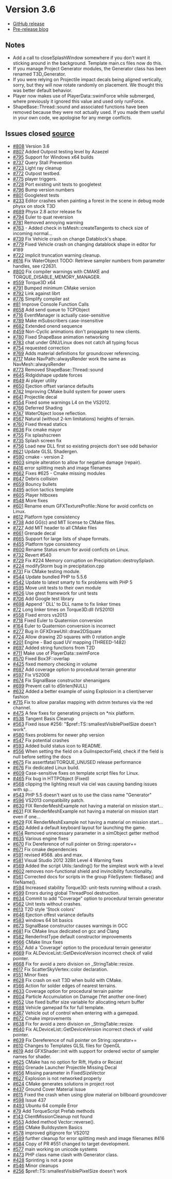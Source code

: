 # Version 3.6

* [GitHub release](https://github.com/GarageGames/Torque3D/releases/tag/v3.6)
* [Pre-release blog](http://www.garagegames.com/community/blogs/view/22828)

## Notes <a href="#toc0" id="toc0"></a>

* Add a call to closeSplashWindow somewhere if you don't want it sticking around in the background. Template main.cs files now do this.
* If you manage Project Generator modules, the Generator class has been renamed T3D\_Generator.
* If you were relying on Projectile impact decals being aligned vertically, sorry, but they will now rotate randomly on placement. We thought this was better default behavior.
* Player now makes use of PlayerData::swimForce while submerged, where previously it ignored this value and used only runForce.
* ShapeBase::Thread::sound and associated functions have been removed because they were not actually used. If you made them useful in your own code, we apologise for any merge conflicts.

## Issues closed [source](https://github.com/GarageGames/Torque3D/issues?q=closed%3A2014-03-11..2014-10-03+sort%3Aupdated-desc) <a href="#toc1" id="toc1"></a>

* [#808](https://github.com/GarageGames/Torque3D/pull/808) Version 3.6
* [#807](https://github.com/GarageGames/Torque3D/pull/807) Added Outpost testing level by Azaezel
* [#795](https://github.com/GarageGames/Torque3D/pull/795) Support for Windows x64 builds
* [#737](https://github.com/GarageGames/Torque3D/pull/737) Query Stall Prevention
* [#723](https://github.com/GarageGames/Torque3D/pull/723) Light ray cleanup
* [#772](https://github.com/GarageGames/Torque3D/pull/772) Outpost testbed.
* [#775](https://github.com/GarageGames/Torque3D/pull/775) player triggers.
* [#728](https://github.com/GarageGames/Torque3D/issues/728) Port existing unit tests to googletest
* [#796](https://github.com/GarageGames/Torque3D/pull/796) Bump version numbers
* [#801](https://github.com/GarageGames/Torque3D/pull/801) Googletest tests
* [#233](https://github.com/GarageGames/Torque3D/issues/233) Editor crashes when painting a forest in the scene in debug mode physx on stock T3D
* [#689](https://github.com/GarageGames/Torque3D/pull/689) Physx 2.8 actor release fix
* [#794](https://github.com/GarageGames/Torque3D/pull/794) Euler to quat reversion
* [#781](https://github.com/GarageGames/Torque3D/pull/781) Removed annoying warning
* [#763](https://github.com/GarageGames/Torque3D/pull/763) - Added check in tsMesh::createTangents to check size of incoming normal…
* [#739](https://github.com/GarageGames/Torque3D/pull/739) Fix Vehicle crash on change Datablock's shape.
* [#779](https://github.com/GarageGames/Torque3D/pull/779) Fixed Vehicle crash on changing datablock shape in editor for #189
* [#722](https://github.com/GarageGames/Torque3D/pull/722) implicit truncation warning cleanup.
* [#616](https://github.com/GarageGames/Torque3D/pull/616) Fix WaterObject TODO: Retrieve sampler numbers from parameter handles, see r22631.
* [#800](https://github.com/GarageGames/Torque3D/pull/800) Fix compiler warnings with CMAKE and TORQUE\_DISABLE\_MEMORY\_MANAGER.
* [#559](https://github.com/GarageGames/Torque3D/pull/559) Torque3D x64
* [#791](https://github.com/GarageGames/Torque3D/pull/791) Bumped minimum CMake version
* [#792](https://github.com/GarageGames/Torque3D/pull/792) Link against librt
* [#776](https://github.com/GarageGames/Torque3D/pull/776) Simplify compiler ast
* [#81](https://github.com/GarageGames/Torque3D/pull/81) Improve Console Function Calls
* [#658](https://github.com/GarageGames/Torque3D/pull/658) Add send queue to TCPObject
* [#716](https://github.com/GarageGames/Torque3D/issues/716) EventManager is actually case-sensitive
* [#789](https://github.com/GarageGames/Torque3D/pull/789) Make mSubscribers case-insensitive
* [#682](https://github.com/GarageGames/Torque3D/pull/682) Extended onend sequence
* [#459](https://github.com/GarageGames/Torque3D/issues/459) Non-Cyclic animations don't propagate to new clients.
* [#780](https://github.com/GarageGames/Torque3D/pull/780) Fixed ShapeBase animation networking
* [#783](https://github.com/GarageGames/Torque3D/issues/783) chat under GNU/Linux does not catch all typing focus
* [#754](https://github.com/GarageGames/Torque3D/pull/754) requested correction
* [#769](https://github.com/GarageGames/Torque3D/pull/769) Adds material definitions for groundcover referencing.
* [#717](https://github.com/GarageGames/Torque3D/pull/717) Make NavPath::alwaysRender work the same as NavMesh::alwaysRender
* [#773](https://github.com/GarageGames/Torque3D/pull/773) Removed ShapeBase::Thread::sound
* [#645](https://github.com/GarageGames/Torque3D/pull/645) Ridgidshape update forces
* [#649](https://github.com/GarageGames/Torque3D/pull/649) Ai player utility
* [#650](https://github.com/GarageGames/Torque3D/pull/650) Ejection offset variance defaults
* [#742](https://github.com/GarageGames/Torque3D/pull/742) Improving CMake build system for power users
* [#641](https://github.com/GarageGames/Torque3D/pull/641) Projectile decal
* [#554](https://github.com/GarageGames/Torque3D/pull/554) Fixed some warnings L4 on the VS2012.
* [#766](https://github.com/GarageGames/Torque3D/pull/766) Deferred Shading
* [#747](https://github.com/GarageGames/Torque3D/pull/747) WaterObject loose reflection.
* [#567](https://github.com/GarageGames/Torque3D/pull/567) Natural (without 2-km limitations) heights of terrain.
* [#760](https://github.com/GarageGames/Torque3D/pull/760) Fixed thread statics
* [#636](https://github.com/GarageGames/Torque3D/pull/636) Fix cmake mayor
* [#755](https://github.com/GarageGames/Torque3D/pull/755) Fix splashscreen
* [#735](https://github.com/GarageGames/Torque3D/pull/735) Splash screen fix
* [#756](https://github.com/GarageGames/Torque3D/pull/756) Load new DLL first so existing projects don't see odd behavior
* [#621](https://github.com/GarageGames/Torque3D/pull/621) Update GLSL Shadergen.
* [#590](https://github.com/GarageGames/Torque3D/pull/590) cmake - version 2
* [#603](https://github.com/GarageGames/Torque3D/pull/603) simple alteration to allow for negative damage (repair).
* [#416](https://github.com/GarageGames/Torque3D/pull/416) error splitting mesh and image filenames
* [#662](https://github.com/GarageGames/Torque3D/pull/662) Fixes #625 - Cmake missing modules
* [#647](https://github.com/GarageGames/Torque3D/pull/647) Debris collision
* [#659](https://github.com/GarageGames/Torque3D/pull/659) Bouncy bullets
* [#495](https://github.com/GarageGames/Torque3D/pull/495) action tactics template
* [#605](https://github.com/GarageGames/Torque3D/pull/605) Player hitboxes
* [#548](https://github.com/GarageGames/Torque3D/pull/548) More fixes
* [#601](https://github.com/GarageGames/Torque3D/pull/601) Rename enum GFXTextureProfile::None for avoid conficts on Linux.
* [#612](https://github.com/GarageGames/Torque3D/pull/612) Platform type consistency
* [#738](https://github.com/GarageGames/Torque3D/pull/738) Add GG(c) and MIT license to CMake files.
* [#727](https://github.com/GarageGames/Torque3D/issues/727) Add MIT header to all CMake files
* [#661](https://github.com/GarageGames/Torque3D/pull/661) Grenade decal
* [#665](https://github.com/GarageGames/Torque3D/pull/665) Support for large lists of shape formats.
* [#455](https://github.com/GarageGames/Torque3D/pull/455) Platform type consistency
* [#600](https://github.com/GarageGames/Torque3D/pull/600) Rename Status enum for avoid conficts on Linux.
* [#732](https://github.com/GarageGames/Torque3D/pull/732) Revert #540
* [#729](https://github.com/GarageGames/Torque3D/pull/729) Fix #224 Memory corruption on Precipitation::destroySplash.
* [#224](https://github.com/GarageGames/Torque3D/issues/224) modifyStorm bug in precipitation.cpp
* [#731](https://github.com/GarageGames/Torque3D/pull/731) Fix CMake testing module.
* [#544](https://github.com/GarageGames/Torque3D/pull/544) Update bundled PHP to 5.5.6
* [#542](https://github.com/GarageGames/Torque3D/pull/542) Update to latest smarty to fix problems with PHP 5
* [#595](https://github.com/GarageGames/Torque3D/issues/595) Move unit tests to their own module
* [#626](https://github.com/GarageGames/Torque3D/issues/626) Use gtest framework for unit tests
* [#706](https://github.com/GarageGames/Torque3D/pull/706) Add Google test library
* [#698](https://github.com/GarageGames/Torque3D/pull/698) Append ' DLL' to DLL name to fix linker times
* [#72](https://github.com/GarageGames/Torque3D/issues/72) Long linker times on Torque3D.dll (VS2010)
* [#558](https://github.com/GarageGames/Torque3D/pull/558) Fixed errors vs2013
* [#718](https://github.com/GarageGames/Torque3D/pull/718) Fixed Euler to Quaternion conversion
* [#164](https://github.com/GarageGames/Torque3D/issues/164) Euler to Quaternion conversion is incorrect
* [#277](https://github.com/GarageGames/Torque3D/issues/277) Bug in GFXDrawUtil::draw2DSquare
* [#724](https://github.com/GarageGames/Torque3D/pull/724) Allow drawing 2D squares with 0 rotation angle
* [#201](https://github.com/GarageGames/Torque3D/issues/201) Engine - Bad quad UV mapping (THREED-1482)
* [#697](https://github.com/GarageGames/Torque3D/pull/697) Added string functions from T2D
* [#711](https://github.com/GarageGames/Torque3D/pull/711) Make use of PlayerData::swimForce
* [#570](https://github.com/GarageGames/Torque3D/pull/570) Fixed Box3F::overlap
* [#425](https://github.com/GarageGames/Torque3D/pull/425) fixed memory checking in volume
* [#687](https://github.com/GarageGames/Torque3D/pull/687) Add coverage option to procedural terrain generator
* [#597](https://github.com/GarageGames/Torque3D/pull/597) Fix VS2008
* [#674](https://github.com/GarageGames/Torque3D/pull/674) Fix SignalBase constructor shenanigans
* [#699](https://github.com/GarageGames/Torque3D/pull/699) Prevent call to dStrlen(NULL)
* [#632](https://github.com/GarageGames/Torque3D/pull/632) Added a better example of using Explosion in a client/server fashion
* [#715](https://github.com/GarageGames/Torque3D/pull/715) Fix to allow parallax mapping with dxtnm textures via the red channel.
* [#475](https://github.com/GarageGames/Torque3D/pull/475) A few fixes for generating projects on \*nix platform.
* [#538](https://github.com/GarageGames/Torque3D/pull/538) Tangent Basis Cleanup
* [#563](https://github.com/GarageGames/Torque3D/pull/563) Fixed issue #256: "$pref::TS::smallestVisiblePixelSize doesn't work".
* [#580](https://github.com/GarageGames/Torque3D/pull/580) fixes problems for newer php version
* [#547](https://github.com/GarageGames/Torque3D/pull/547) Fix potential crashes
* [#593](https://github.com/GarageGames/Torque3D/pull/593) Added build status icon to README.
* [#556](https://github.com/GarageGames/Torque3D/pull/556) When setting the field on a GuiInspectorField, check if the field is null before setting the docs
* [#675](https://github.com/GarageGames/Torque3D/pull/675) Fix assertfatal/TORQUE\_UNUSED release performance
* [#676](https://github.com/GarageGames/Torque3D/pull/676) Fix dedicated Linux build.
* [#609](https://github.com/GarageGames/Torque3D/pull/609) Case-sensitive fixes on template script files for Linux.
* [#465](https://github.com/GarageGames/Torque3D/pull/465) Fix bug in HTTPObject (Fixed)
* [#568](https://github.com/GarageGames/Torque3D/pull/568) clipping the lighting result via ciel was causing banding issues with sp…
* [#543](https://github.com/GarageGames/Torque3D/pull/543) PHP 5.5 doesn't want us to use the class name "Generator"
* [#596](https://github.com/GarageGames/Torque3D/pull/596) VS2013 compatibility patch.
* [#630](https://github.com/GarageGames/Torque3D/pull/630) FIX RenderMeshExample not having a material on mission start…
* [#631](https://github.com/GarageGames/Torque3D/pull/631) FIX RenderMeshExample not having a material on mission start even if one…
* [#629](https://github.com/GarageGames/Torque3D/pull/629) FIX RenderMeshExample not having a material on mission start…
* [#540](https://github.com/GarageGames/Torque3D/pull/540) Added a default keyboard layout for launching the game.
* [#614](https://github.com/GarageGames/Torque3D/pull/614) Removed unnecessary parameter in a simObject getter method
* [#635](https://github.com/GarageGames/Torque3D/pull/635) Various engine fixes
* [#670](https://github.com/GarageGames/Torque3D/pull/670) Fix Dereference of null pointer on String::operator+=
* [#671](https://github.com/GarageGames/Torque3D/pull/671) Fix cmake dependencies
* [#591](https://github.com/GarageGames/Torque3D/pull/591) revised #568. abs and max.
* [#581](https://github.com/GarageGames/Torque3D/pull/581) Visual Studio 2012 32Bit Level 4 Warning fixes
* [#569](https://github.com/GarageGames/Torque3D/pull/569) Added the script Utils::landing() for the simplest work with a level
* [#602](https://github.com/GarageGames/Torque3D/pull/602) removes non-functional shield and invincibility functionality.
* [#561](https://github.com/GarageGames/Torque3D/pull/561) Corrected docs for scripts in the group FileSystem: fileBase() and fileName().
* [#594](https://github.com/GarageGames/Torque3D/pull/594) Increased stability Torque3D: unit-tests running without a crash.
* [#599](https://github.com/GarageGames/Torque3D/issues/599) Errors during global ThreadPool destruction.
* [#634](https://github.com/GarageGames/Torque3D/pull/634) Commit to add "Coverage" option to procedural terrain generator
* [#562](https://github.com/GarageGames/Torque3D/pull/562) Unit tests without crashes.
* [#613](https://github.com/GarageGames/Torque3D/pull/613) T2D style 'Stock colors'
* [#646](https://github.com/GarageGames/Torque3D/pull/646) Ejection offest variance defaults
* [#583](https://github.com/GarageGames/Torque3D/pull/583) windows 64 bit basics
* [#673](https://github.com/GarageGames/Torque3D/issues/673) SignalBase constructor causes warnings in GCC
* [#681](https://github.com/GarageGames/Torque3D/pull/681) Fix CMake linux dedicated on gcc and Clang
* [#582](https://github.com/GarageGames/Torque3D/pull/582) RenderInstType default constructor improvements
* [#666](https://github.com/GarageGames/Torque3D/pull/666) CMake linux fixes
* [#557](https://github.com/GarageGames/Torque3D/pull/557) Add a 'Coverage' option to the procedural terrain generator
* [#669](https://github.com/GarageGames/Torque3D/pull/669) Fix ALDeviceList::GetDeviceVersion incorrect check of valid pointer.
* [#668](https://github.com/GarageGames/Torque3D/pull/668) Fix for avoid a zero division on \_StringTable::resize.
* [#617](https://github.com/GarageGames/Torque3D/pull/617) Fix ScatterSkyVertex::color declaration.
* [#551](https://github.com/GarageGames/Torque3D/pull/551) Minor fixes
* [#628](https://github.com/GarageGames/Torque3D/pull/628) Fix crash on exit T3D when build with CMake.
* [#566](https://github.com/GarageGames/Torque3D/pull/566) Action for solder edges of nearest terrains.
* [#633](https://github.com/GarageGames/Torque3D/pull/633) Coverage option for procedural terrain painter
* [#604](https://github.com/GarageGames/Torque3D/pull/604) Particle Accumulation on Damage (Yet another one-liner)
* [#652](https://github.com/GarageGames/Torque3D/pull/652) Use fixed buffer size variable for allocating return buffer
* [#688](https://github.com/GarageGames/Torque3D/pull/688) Vehicle gamepad fix for full template.
* [#367](https://github.com/GarageGames/Torque3D/issues/367) Vehicle out of control when entering with a gamepad.
* [#672](https://github.com/GarageGames/Torque3D/pull/672) Cmake improvements
* [#638](https://github.com/GarageGames/Torque3D/pull/638) Fix for avoid a zero division on \_StringTable::resize.
* [#640](https://github.com/GarageGames/Torque3D/pull/640) Fix ALDeviceList::GetDeviceVersion incorrect check of valid pointer.
* [#639](https://github.com/GarageGames/Torque3D/pull/639) Fix Dereference of null pointer on String::operator+=
* [#610](https://github.com/GarageGames/Torque3D/pull/610) Changes to Templates GLSL files for OpenGL
* [#619](https://github.com/GarageGames/Torque3D/pull/619) Add GFXShader::init with support for ordered vector of sampler names for shader.
* [#625](https://github.com/GarageGames/Torque3D/issues/625) CMake has no option for Rift, Hydra or Recast
* [#660](https://github.com/GarageGames/Torque3D/issues/660) Grenade Launcher Projectile Missing Decal
* [#656](https://github.com/GarageGames/Torque3D/issues/656) Missing parameter in FixedSizeVector
* [#627](https://github.com/GarageGames/Torque3D/issues/627) Explosion is not networked properly
* [#624](https://github.com/GarageGames/Torque3D/issues/624) CMake generates solutions in project root
* [#437](https://github.com/GarageGames/Torque3D/issues/437) Ground Cover Material Issue
* [#615](https://github.com/GarageGames/Torque3D/pull/615) Fixed the crash when using glow material on billboard groundcover
* [#598](https://github.com/GarageGames/Torque3D/pull/598) Issue 437
* [#493](https://github.com/GarageGames/Torque3D/issues/493) Ubuntu 64 compile Error
* [#79](https://github.com/GarageGames/Torque3D/issues/79) Add TorqueScript Prefab methods
* [#143](https://github.com/GarageGames/Torque3D/issues/143) ClientMissionCleanup not found
* [#553](https://github.com/GarageGames/Torque3D/pull/553) Added method Vector::reverse().
* [#586](https://github.com/GarageGames/Torque3D/pull/586) CMake Buildsystem Basics
* [#578](https://github.com/GarageGames/Torque3D/pull/578) improved gitignore for VS2012
* [#589](https://github.com/GarageGames/Torque3D/pull/589) further cleanup for error splitting mesh and image filenames #416
* [#584](https://github.com/GarageGames/Torque3D/pull/584) Copy of PR #551 changed to target development.
* [#577](https://github.com/GarageGames/Torque3D/pull/577) main working on unicode systems
* [#473](https://github.com/GarageGames/Torque3D/issues/473) PHP class name clash with Generator class.
* [#428](https://github.com/GarageGames/Torque3D/issues/428) Sprinting is not a pose
* [#546](https://github.com/GarageGames/Torque3D/pull/546) Minor cleanups
* [#256](https://github.com/GarageGames/Torque3D/issues/256) $pref::TS::smallestVisiblePixelSize doesn't work
